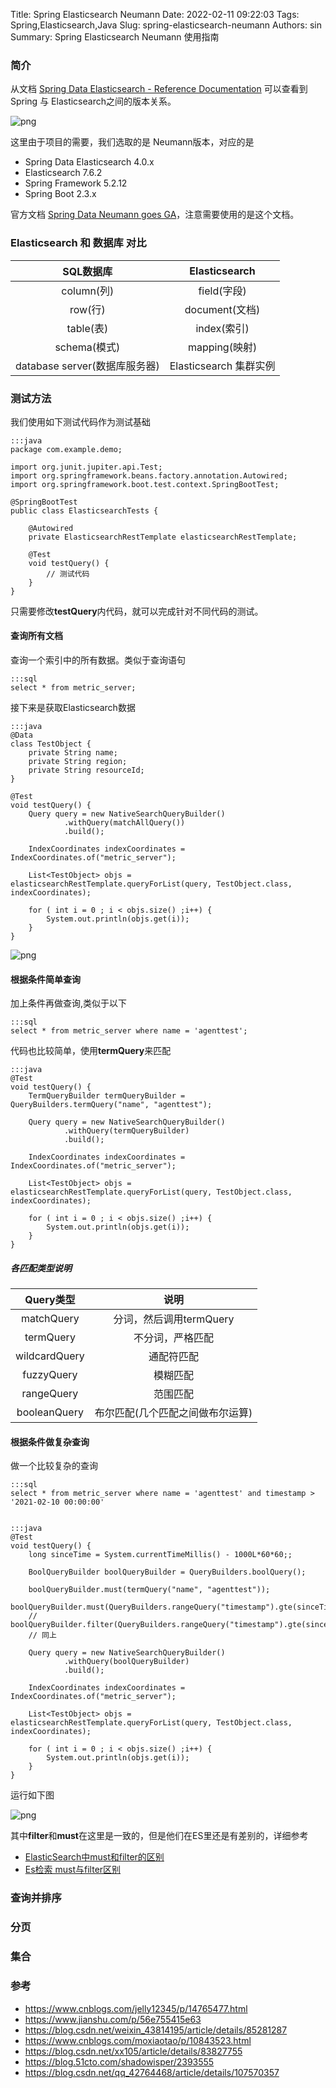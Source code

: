 Title: Spring Elasticsearch Neumann
Date: 2022-02-11 09:22:03
Tags: Spring,Elasticsearch,Java
Slug: spring-elasticsearch-neumann
Authors: sin
Summary: Spring Elasticsearch Neumann 使用指南

### 简介

从文档 [Spring Data Elasticsearch - Reference Documentation](https://docs.spring.io/spring-data/elasticsearch/docs/current/reference/html/) 可以查看到Spring 与 Elasticsearch之间的版本关系。

![png](https://gitee.com/xuanmingyi/imagebed/raw/master/img/20220210152607.png)



这里由于项目的需要，我们选取的是 Neumann版本，对应的是



* Spring Data Elasticsearch 4.0.x
* Elasticsearch 7.6.2
* Spring Framework 5.2.12
* Spring Boot 2.3.x



官方文档 [Spring Data Neumann goes GA](https://spring.io/blog/2020/05/12/spring-data-neumann-goes-ga)，注意需要使用的是这个文档。





### Elasticsearch 和 数据库 对比



|           SQL数据库           |     Elasticsearch      |
| :---------------------------: | :--------------------: |
|          column(列)           |      field(字段)       |
|            row(行)            |     document(文档)     |
|           table(表)           |      index(索引)       |
|         schema(模式)          |     mapping(映射)      |
| database server(数据库服务器) | Elasticsearch 集群实例 |





### 测试方法

我们使用如下测试代码作为测试基础



    :::java
    package com.example.demo;

    import org.junit.jupiter.api.Test;
    import org.springframework.beans.factory.annotation.Autowired;
    import org.springframework.boot.test.context.SpringBootTest;

    @SpringBootTest
    public class ElasticsearchTests {

        @Autowired
        private ElasticsearchRestTemplate elasticsearchRestTemplate;

        @Test
        void testQuery() {
            // 测试代码
        }
    }

只需要修改**testQuery**内代码，就可以完成针对不同代码的测试。



#### 查询所有文档

查询一个索引中的所有数据。类似于查询语句

    :::sql
    select * from metric_server;

接下来是获取Elasticsearch数据

    :::java
    @Data
    class TestObject {
        private String name;
        private String region;
        private String resourceId;
    }

    @Test
    void testQuery() {
        Query query = new NativeSearchQueryBuilder()
                .withQuery(matchAllQuery())
                .build();

        IndexCoordinates indexCoordinates = IndexCoordinates.of("metric_server");

        List<TestObject> objs =  elasticsearchRestTemplate.queryForList(query, TestObject.class, indexCoordinates);

        for ( int i = 0 ; i < objs.size() ;i++) {
            System.out.println(objs.get(i));
        }
    }


![png](https://gitee.com/xuanmingyi/imagebed/raw/master/img/20220210213133.png)



#### 根据条件简单查询



加上条件再做查询,类似于以下

    :::sql
    select * from metric_server where name = 'agenttest';

代码也比较简单，使用**termQuery**来匹配

    :::java
    @Test
    void testQuery() {
        TermQueryBuilder termQueryBuilder = QueryBuilders.termQuery("name", "agenttest");

        Query query = new NativeSearchQueryBuilder()
                .withQuery(termQueryBuilder)
                .build();

        IndexCoordinates indexCoordinates = IndexCoordinates.of("metric_server");

        List<TestObject> objs =  elasticsearchRestTemplate.queryForList(query, TestObject.class, indexCoordinates);

        for ( int i = 0 ; i < objs.size() ;i++) {
            System.out.println(objs.get(i));
        }
    }


##### 各匹配类型说明

|   Query类型   |               说明               |
| :-----------: | :------------------------------: |
|  matchQuery   |     分词，然后调用termQuery      |
|   termQuery   |         不分词，严格匹配         |
| wildcardQuery |            通配符匹配            |
|  fuzzyQuery   |             模糊匹配             |
|  rangeQuery   |             范围匹配             |
| booleanQuery  | 布尔匹配(几个匹配之间做布尔运算) |



#### 根据条件做复杂查询



做一个比较复杂的查询

    :::sql
    select * from metric_server where name = 'agenttest' and timestamp > '2021-02-10 00:00:00'


    :::java
    @Test
    void testQuery() {
        long sinceTime = System.currentTimeMillis() - 1000L*60*60;;

        BoolQueryBuilder boolQueryBuilder = QueryBuilders.boolQuery();

        boolQueryBuilder.must(termQuery("name", "agenttest"));
        boolQueryBuilder.must(QueryBuilders.rangeQuery("timestamp").gte(sinceTime));
        // boolQueryBuilder.filter(QueryBuilders.rangeQuery("timestamp").gte(sinceTime));
        // 同上

        Query query = new NativeSearchQueryBuilder()
                .withQuery(boolQueryBuilder)
                .build();

        IndexCoordinates indexCoordinates = IndexCoordinates.of("metric_server");

        List<TestObject> objs =  elasticsearchRestTemplate.queryForList(query, TestObject.class, indexCoordinates);

        for ( int i = 0 ; i < objs.size() ;i++) {
            System.out.println(objs.get(i));
        }
    }

运行如下图

![png](https://gitee.com/xuanmingyi/imagebed/raw/master/img/20220211000208.png)



其中**filter**和**must**在这里是一致的，但是他们在ES里还是有差别的，详细参考 



* [ElasticSearch中must和filter的区别](https://blog.csdn.net/fechinchu/article/details/112235154)
* [Es检索 must与filter区别](https://blog.csdn.net/weixin_45362084/article/details/112171627?spm=1001.2101.3001.6661.1&utm_medium=distribute.pc_relevant_t0.none-task-blog-2%7Edefault%7ECTRLIST%7ERate-1.pc_relevant_paycolumn_v3&depth_1-utm_source=distribute.pc_relevant_t0.none-task-blog-2%7Edefault%7ECTRLIST%7ERate-1.pc_relevant_paycolumn_v3&utm_relevant_index=1)



### 查询并排序



### 分页

### 集合 





### 参考



* https://www.cnblogs.com/jelly12345/p/14765477.html
* https://www.jianshu.com/p/56e755415e63
* https://blog.csdn.net/weixin_43814195/article/details/85281287
* https://www.cnblogs.com/moxiaotao/p/10843523.html
* https://blog.csdn.net/xx105/article/details/83827755
* https://blog.51cto.com/shadowisper/2393555
* https://blog.csdn.net/qq_42764468/article/details/107570357
